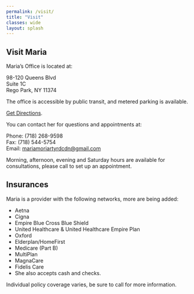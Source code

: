 ```yaml
---
permalink: /visit/
title: "Visit"
classes: wide
layout: splash
---
```


## Visit Maria

Maria’s Office is located at:

98-120 Queens Blvd  
Suite 1C  
Rego Park, NY 11374

The office is accessible by public transit, and metered parking is available.  

[Get Directions](https://goo.gl/maps/Qds2G).  

You can contact her for questions and appointments at:

Phone: (718) 268-9598  
Fax: (718) 544-5754  
Email: mariamoriartyrdcdn@gmail.com

Morning, afternoon, evening and Saturday hours are available for consultations, please call to set up an appointment.

## Insurances

Maria is a provider with the following networks, more are being added:

- Aetna
- Cigna
- Empire Blue Cross Blue Shield
- United Healthcare & United Healthcare Empire Plan
- Oxford
- Elderplan/HomeFirst
- Medicare (Part B)
- MultiPlan
- MagnaCare
- Fidelis Care
- She also accepts cash and checks.

Individual policy coverage varies, be sure to call for more information.

